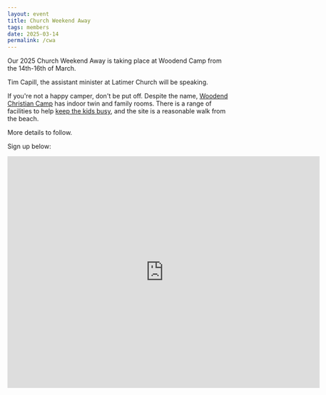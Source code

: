 ```yaml
---
layout: event
title: Church Weekend Away
tags: members
date: 2025-03-14
permalink: /cwa
---
```



Our 2025 Church Weekend Away is taking place at Woodend Camp from the 14th-16th of March. 
<!--excerpt end-->

Tim Capill, the assistant minister at Latimer Church will be speaking. 

If you're not a happy camper, don't be put off. Despite the name, [Woodend Christian Camp](https://www.woodendcamp.co.nz/) has indoor twin and family rooms. There is a range of facilities to help [keep the kids busy](https://www.woodendcamp.co.nz/activities), and the site is a reasonable walk from the beach.

More details to follow.

Sign up below:

<iframe src="https://docs.google.com/forms/d/e/1FAIpQLScsNbTLD06cjvUrG2Y4EHieGadhf2gvEzluzqVRaM2YdjNtpQ/viewform?embedded=true" width="700" height="520" frameborder="0" marginheight="0" marginwidth="0">Loading…</iframe>
